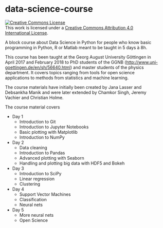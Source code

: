 # data-science-course

<a rel="license" href="http://creativecommons.org/licenses/by/4.0/"><img alt="Creative Commons License" style="border-width:0" src="https://i.creativecommons.org/l/by/4.0/88x31.png" /></a><br />This work is licensed under a <a rel="license" href="http://creativecommons.org/licenses/by/4.0/">Creative Commons Attribution 4.0 International License</a>.

A block course about Data Science in Python for people who know basic programming in Python, R or Matlab meant to be taught in 5 days à 8h.

This course has been taught at the Georg August University Göttingen in April 2017 and February 2018 to PhD students of the GGNB (http://www.uni-goettingen.de/en/sh/56640.html) and master students of the physics department. It covers topics ranging from tools for open science applications to methods from statistics and machine learning.

The course materials have initially been created by Jana Lasser and Debsankha Manik and were later extended by Chamkor Singh, Jeremy Vachier and Christian Holme.

The course material covers
* Day 1
	* Introduction to Git
	* Introduction to Jupyter Notebooks
	* Basic plotting with Matplotlib
	* Introduction to NumPy
* Day 2
	* Data cleaning 
	* Introduction to Pandas
	* Advanced plotting with Seaborn
	* Handling and plotting big data with HDF5 and Bokeh
* Day 3
	* Introduction to SciPy
	* Linear regression
	* Clustering
* Day 4
	* Support Vector Machines
	* Classification
	* Neural nets
* Day 5
	* More neural nets
	* Open Science
	
